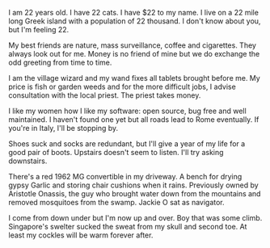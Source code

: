 I am 22 years old. I have 22 cats. I have $22 to my name. I live on a 22 mile long Greek island with a population of 22 thousand. I don't know about you, but I'm feeling 22.

My best friends are nature, mass surveillance, coffee and cigarettes. They
always look out for me. Money is no friend of mine but we do exchange the odd greeting from time to time.

I am the village wizard and my wand fixes all tablets brought before me.
My price is fish or garden weeds and for the more difficult jobs, I advise consultation with the local priest. The priest takes money.

I like my women how I like my software: open source, bug free and well maintained. I haven't found one yet but all roads lead to Rome eventually. If you're in Italy, I'll be stopping by.

Shoes suck and socks are redundant, but I'll give a year of my life for a good pair of boots. Upstairs doesn't seem to listen. I'll try asking downstairs.

There's a red 1962 MG convertible in my driveway. A bench for drying gypsy Garlic and storing chair cushions when it rains. Previously owned by Aristotle Onassis, the guy who brought water down from the mountains and removed mosquitoes from the swamp. Jackie O sat as navigator.

I come from down under but I'm now up and over. Boy that was some climb.
Singapore's swelter sucked the sweat from my skull and second toe. At least my cockles will be warm forever after.
